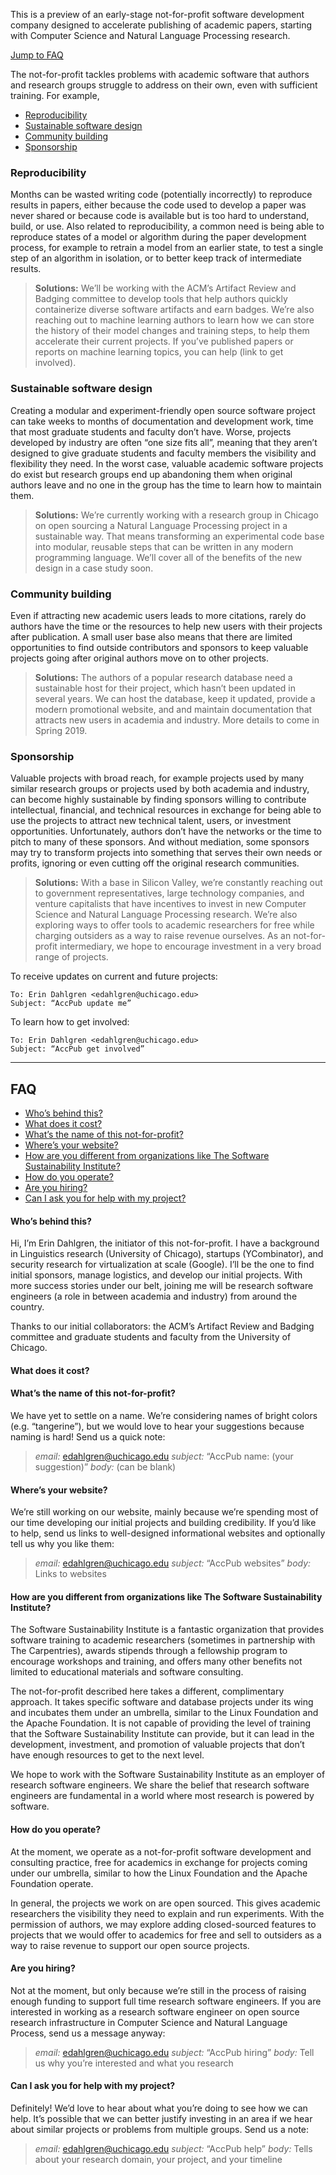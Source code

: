 This is a preview of an early-stage not-for-profit software development company designed to accelerate publishing of academic papers, starting with Computer Science and Natural Language Processing research.

[Jump to FAQ](#faq)

The not-for-profit tackles problems with academic software that authors and research groups struggle to address on their own, even with sufficient training. For example,

+ [Reproducibility](#reproducibility)
+ [Sustainable software design](#sustainable-software-design)
+ [Community building](#community-building)
+ [Sponsorship](#sponsorship)

### Reproducibility

Months can be wasted writing code (potentially incorrectly) to reproduce results in papers, either because the code used to develop a paper was never shared or because code is available but is too hard to understand, build, or use. Also related to reproducibility, a common need is being able to reproduce states of a model or algorithm during the paper development process, for example to retrain a model from an earlier state, to test a single step of an algorithm in isolation, or to better keep track of intermediate results.

> **Solutions:** We’ll be working with the ACM’s Artifact Review and Badging committee to develop tools that help authors quickly containerize diverse software artifacts and earn badges. We’re also reaching out to machine learning authors to learn how we can store the history of their model changes and training steps, to help them accelerate their current projects. If you’ve published papers or reports on machine learning topics, you can help (link to get involved).

### Sustainable software design

Creating a modular and experiment-friendly open source software project can take weeks to months of documentation and development work, time that most graduate students and faculty don’t have. Worse, projects developed by industry are often “one size fits all”, meaning that they aren’t designed to give graduate students and faculty members the visibility and flexibility they need. In the worst case, valuable academic software projects do exist but research groups end up abandoning them when original authors leave and no one in the group has the time to learn how to maintain them.

> **Solutions:** We’re currently working with a research group in Chicago on open sourcing a Natural Language Processing project in a sustainable way. That means transforming an experimental code base into modular, reusable steps that can be written in any modern programming language. We’ll cover all of the benefits of the new design in a case study soon.

### Community building

Even if attracting new academic users leads to more citations, rarely do authors have the time or the resources to help new users with their projects after publication. A small user base also means that there are limited opportunities to find outside contributors and sponsors to keep valuable projects going after original authors move on to other projects.

> **Solutions:** The authors of a popular research database need a sustainable host for their project, which hasn’t been updated in several years. We can host the database, keep it updated, provide a modern promotional website, and and maintain documentation that attracts new users in academia and industry. More details to come in Spring 2019.

### Sponsorship

Valuable projects with broad reach, for example projects used by many similar research groups or projects used by both academia and industry, can become highly sustainable by finding sponsors willing to contribute intellectual, financial, and technical resources in exchange for being able to use the projects to attract new technical talent, users, or investment opportunities. Unfortunately, authors don’t have the networks or the time to pitch to many of these sponsors. And without mediation, some sponsors may try to transform projects into something that serves their own needs or profits, ignoring or even cutting off the original research communities.

> **Solutions:** With a base in Silicon Valley, we’re constantly reaching out to government representatives, large technology companies, and venture capitalists that have incentives to invest in new Computer Science and Natural Language Processing research. We’re also exploring ways to offer tools to academic researchers for free while charging outsiders as a way to raise revenue ourselves. As an not-for-profit intermediary, we hope to encourage investment in a very broad range of projects.

To receive updates on current and future projects:

```
To: Erin Dahlgren <edahlgren@uchicago.edu>
Subject: “AccPub update me”
```

To learn how to get involved:

```
To: Erin Dahlgren <edahlgren@uchicago.edu>
Subject: “AccPub get involved”
```

------

## FAQ

+ [Who’s behind this?](#whos-behind-this)
+ [What does it cost?](#what-does-it-cost)
+ [What’s the name of this not-for-profit?](#whats-the-name-of-this-not-for-profit)
+ [Where’s your website?](#wheres-your-website)
+ [How are you different from organizations like The Software Sustainability Institute?](#how-are-you-different-from-organizations-like-the-software-sustainability-institute)
+ [How do you operate?](#how-do-you-operate)
+ [Are you hiring?](#are-you-hiring)
+ [Can I ask you for help with my project?](#can-i-ask-you-for-help-with-my-project)

#### Who’s behind this?

Hi, I’m Erin Dahlgren, the initiator of this not-for-profit. I have a background in Linguistics research (University of Chicago), startups (YCombinator), and security research for virtualization at scale (Google). I’ll be the one to find initial sponsors, manage logistics, and develop our initial projects. With more success stories under our belt, joining me will be research software engineers (a role in between academia and industry) from around the country.

Thanks to our initial collaborators: the ACM’s Artifact Review and Badging committee and graduate students and faculty from the University of Chicago.

#### What does it cost?

#### What’s the name of this not-for-profit?

We have yet to settle on a name. We’re considering names of bright colors (e.g. “tangerine”), but we would love to hear your suggestions because naming is hard! Send us a quick note:

> *email:* edahlgren@uchicago.edu
> *subject:* “AccPub name: (your suggestion)”
> *body:* (can be blank)

#### Where’s your website?

We’re still working on our website, mainly because we’re spending most of our time developing our initial projects and building credibility. If you’d like to help, send us links to well-designed informational websites and optionally tell us why you like them:

> *email:* edahlgren@uchicago.edu
> *subject:* “AccPub websites”
> *body:* Links to websites

#### How are you different from organizations like The Software Sustainability Institute?

The Software Sustainability Institute is a fantastic organization that provides software training to academic researchers (sometimes in partnership with The Carpentries), awards stipends through a fellowship program to encourage workshops and training, and offers many other benefits not limited to educational materials and software consulting.

The not-for-profit described here takes a different, complimentary approach. It takes specific software and database projects under its wing and incubates them under an umbrella, similar to the Linux Foundation and the Apache Foundation. It is not capable of providing the level of training that the Software Sustainability Institute can provide, but it can lead in the development, investment, and promotion of valuable projects that don’t have enough resources to get to the next level.

We hope to work with the Software Sustainability Institute as an employer of research software engineers. We share the belief that research software engineers are fundamental in a world where most research is powered by software.

#### How do you operate?

At the moment, we operate as a not-for-profit software development and consulting practice, free for academics in exchange for projects coming under our umbrella, similar to how the Linux Foundation and the Apache Foundation operate.

In general, the projects we work on are open sourced. This gives academic researchers the visibility they need to explain and run experiments. With the permission of authors, we may explore adding closed-sourced features to projects that we would offer to academics for free and sell to outsiders as a way to raise revenue to support our open source projects.

#### Are you hiring?

Not at the moment, but only because we’re still in the process of raising enough funding to support full time research software engineers. If you are interested in working as a research software engineer on open source research infrastructure in Computer Science and Natural Language Process, send us a message anyway:

> *email:* edahlgren@uchicago.edu
> *subject:* “AccPub hiring”
> *body:* Tell us why you’re interested and what you research

#### Can I ask you for help with my project?

Definitely! We’d love to hear about what you’re doing to see how we can help. It’s possible that we can better justify investing in an area if we hear about similar projects or problems from multiple groups. Send us a note:

> *email:* edahlgren@uchicago.edu
> *subject:* “AccPub help”
> *body:* Tells about your research domain, your project, and your timeline
